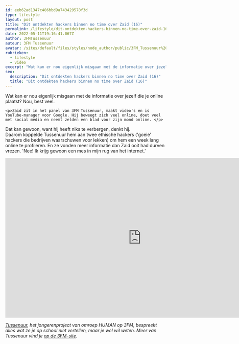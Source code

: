 ```yaml
---
id: eeb62ad1347c486bbd9a743429578f3d
type: lifestyle
layout: post
title: "Dit ontdekten hackers binnen no time over Zaid (16)"
permalink: /lifestyle/dit-ontdekten-hackers-binnen-no-time-over-zaid-16/
date: 2022-05-11T19:16:41.067Z
author: 3FMTussenuur
auteur: 3FM Tussenuur
avatar: /sites/default/files/styles/node_author/public/3FM_Tussenuur%20voor%20innsta.png?itok=1kmJm_ZP
rubrieken:
  - lifestyle
  - video
excerpt: "Wat kan er nou eigenlijk misgaan met de informatie over jezelf die je online plaatst? Nou, best veel.  "
seo:
  description: "Dit ontdekten hackers binnen no time over Zaid (16)"
  title: "Dit ontdekten hackers binnen no time over Zaid (16)"
---
```

Wat kan er nou eigenlijk misgaan met de informatie over jezelf die je online plaatst? Nou, best veel.  

    <p>Zaid zit in het panel van 3FM Tussenuur, maakt video's en is YouTube-manager voor Google. Hij beweegt zich veel online, doet veel met social media en neemt zelden een blad voor zijn mond online. </p>
<p>Dat kan gewoon, want hij heeft niks te verbergen, denkt hij. Daarom koppelde Tussenuur hem aan twee ethische hackers ('goeie' hackers die bedrijven waarschuwen voor lekken) om hem een week lang online te profileren. En ze vonden meer informatie dan Zaid ooit had durven vrezen. 'Nee! Ik krijg gewoon een mes in mijn rug van het internet.' </p>
<p><iframe allowfullscreen="" frameborder="0" height="500" src="https://www.youtube.com/embed/olAkkeNG28s" width="850"></iframe></p>
<p><em><a href="http://go.3fm.nl/tussenuur">Tussenuur</a>, het jongerenproject van omroep HUMAN op 3FM, bespreekt alles wat ze je op school niet vertellen, maar je wel wil weten. Meer van Tussenuur vind je <a href="http://go.3fm.nl/tussenuur" target="_blank">op de 3FM-site</a>. </em></p>  
